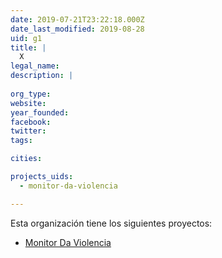 ```yaml
---
date: 2019-07-21T23:22:18.000Z
date_last_modified: 2019-08-28
uid: g1
title: |
  X
legal_name: 
description: |
  
org_type: 
website: 
year_founded: 
facebook: 
twitter: 
tags:

cities: 

projects_uids:
  - monitor-da-violencia

---
```


Esta organización tiene los siguientes proyectos:

- [Monitor Da Violencia](/proyectos/monitor-da-violencia)

